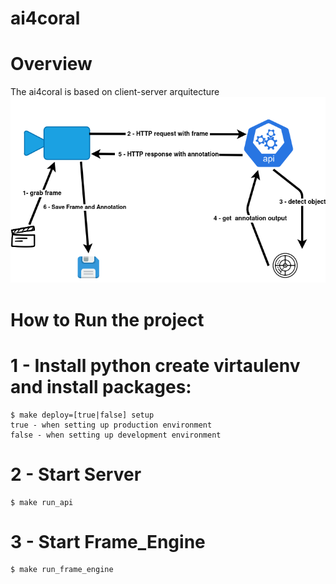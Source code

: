 # ai4coral

# Overview
The ai4coral is based on client-server arquitecture
![Alt text](ai4coral_overview.png?raw=true "Title")

# How to Run the project

# 1 - Install python create virtaulenv and install packages: 

    $ make deploy=[true|false] setup
    true - when setting up production environment
    false - when setting up development environment 

# 2 - Start Server
    $ make run_api 

# 3 - Start Frame_Engine
    $ make run_frame_engine